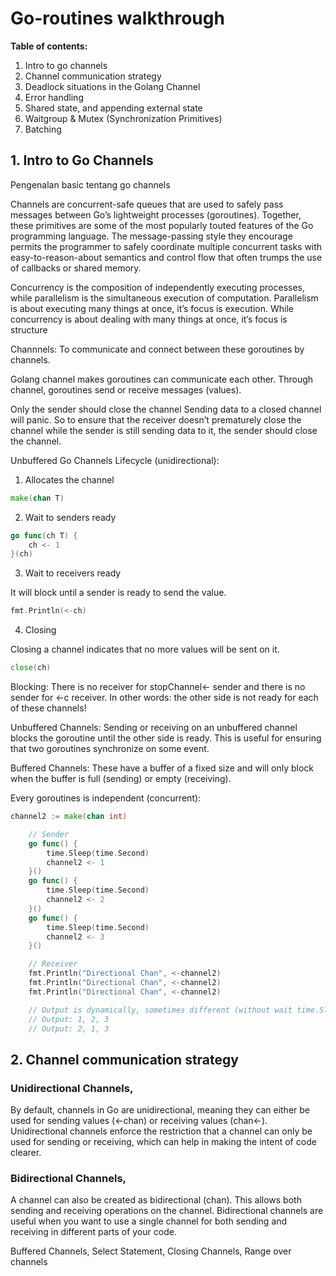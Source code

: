 # Go-routines walkthrough

**Table of contents:**

1. Intro to go channels
2. Channel communication strategy
3. Deadlock situations in the Golang Channel
4. Error handling
5. Shared state, and appending external state
6. Waitgroup & Mutex (Synchronization Primitives)
7. Batching

## 1. Intro to Go Channels

Pengenalan basic tentang go channels

Channels are concurrent-safe queues that are used to safely pass messages between Go’s lightweight processes (goroutines). Together, these primitives are some of the most popularly touted features of the Go programming language. The message-passing style they encourage permits the programmer to safely coordinate multiple concurrent tasks with easy-to-reason-about semantics and control flow that often trumps the use of callbacks or shared memory.

Concurrency is the composition of independently executing processes, while parallelism is the simultaneous execution of computation. Parallelism is about executing many things at once, it’s focus is execution. While concurrency is about dealing with many things at once, it’s focus is structure

Channnels:
To communicate and connect between these goroutines by channels.

Golang channel makes goroutines can communicate each other. Through channel, goroutines send or receive messages (values).

Only the sender should close the channel
Sending data to a closed channel will panic. So to ensure that the receiver doesn’t prematurely close the channel while the sender is still sending data to it, the sender should close the channel.

Unbuffered Go Channels Lifecycle (unidirectional):

1. Allocates the channel

```go
make(chan T)
```

2. Wait to senders ready

```go
go func(ch T) {
	ch <- 1
}(ch)
```

3. Wait to receivers ready

It will block until a sender is ready to send the value.

```go
fmt.Println(<-ch)
```

4. Closing

Closing a channel indicates that no more values will be sent on it.

```go
close(ch)
```

Blocking:
There is no receiver for stopChannel<- sender and there is no sender for <-c receiver. In other words: the other side is not ready for each of these channels!

Unbuffered Channels: Sending or receiving on an unbuffered channel blocks the goroutine until the other side is ready. This is useful for ensuring that two goroutines synchronize on some event.

Buffered Channels: These have a buffer of a fixed size and will only block when the buffer is full (sending) or empty (receiving).

Every goroutines is independent (concurrent):

```go
channel2 := make(chan int)

	// Sender
	go func() {
		time.Sleep(time.Second)
		channel2 <- 1
	}()
	go func() {
		time.Sleep(time.Second)
		channel2 <- 2
	}()
	go func() {
		time.Sleep(time.Second)
		channel2 <- 3
	}()

	// Receiver
	fmt.Println("Directional Chan", <-channel2)
	fmt.Println("Directional Chan", <-channel2)
	fmt.Println("Directional Chan", <-channel2)

	// Output is dynamically, sometimes different (without wait time.Sleep)
	// Output: 1, 2, 3
	// Output: 2, 1, 3
```

## 2. Channel communication strategy

### Unidirectional Channels,

By default, channels in Go are unidirectional, meaning they can either be used for sending values (<-chan) or receiving values (chan<-). Unidirectional channels enforce the restriction that a channel can only be used for sending or receiving, which can help in making the intent of code clearer.

### Bidirectional Channels,

A channel can also be created as bidirectional (chan). This allows both sending and receiving operations on the channel. Bidirectional channels are useful when you want to use a single channel for both sending and receiving in different parts of your code.

Buffered Channels,
Select Statement,
Closing Channels,
Range over channels
